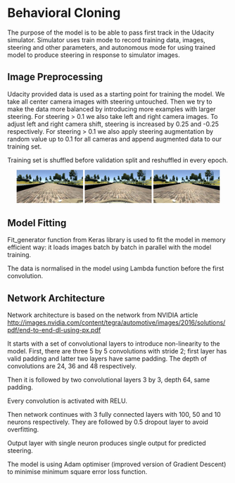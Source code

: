 # Behavioral Cloning

The purpose of the model is to be able to pass first track in the Udacity simulator. Simulator uses train mode to record training data, images, steering and other parameters, and autonomous mode for using trained model to produce steering in response to simulator images.

## Image Preprocessing

Udacity provided data is used as a starting point for training the model. We take all center camera images with steering untouched. Then we try to make the data more balanced by introducing more examples with larger steering. For steering > 0.1 we also take left and right camera images. To adjust left and right camera shift, steering is increased by 0.25 and -0.25 respectively. For steering > 0.1 we also apply steering augmentation by random value up to 0.1 for all cameras and append augmented data to our training set. 

Training set is shuffled before validation split and reshuffled in every epoch.

<p align="center">
  <img src="data/IMG/left_2016_12_01_13_30_48_287.jpg" width="30%"/>
  <img src="data/IMG/center_2016_12_01_13_30_48_287.jpg" width="30%"/>
  <img src="data/IMG/right_2016_12_01_13_30_48_287.jpg" width="30%"/>
</p>

## Model Fitting

Fit_generator function from Keras library is used to fit the model in memory efficient way: it loads images batch by batch in parallel with the model training.

The data is normalised in the model using Lambda function before the first convolution.

## Network Architecture

Network architecture is based on the network from NVIDIA article http://images.nvidia.com/content/tegra/automotive/images/2016/solutions/pdf/end-to-end-dl-using-px.pdf 

It starts with a set of convolutional layers to introduce non-linearity to the model. First, there are three 5 by 5 convolutions with stride 2; first layer has valid padding and latter two layers have same padding. The depth of convolutions are 24, 36 and 48 respectively.

Then it is followed by two convolutional layers 3 by 3, depth 64, same padding.

Every convolution is activated with RELU.

Then network continues with 3 fully connected layers with 100, 50 and 10 neurons respectively. They are followed by 0.5 dropout layer to avoid overfitting.

Output layer with single neuron produces single output for predicted steering.

The model is using Adam optimiser (improved version of Gradient Descent) to minimise minimum square error loss function.




